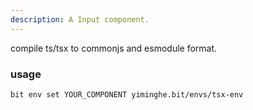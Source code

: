 ```yaml
---
description: A Input component.
---
```


compile ts/tsx to commonjs and esmodule format.

### usage

```sh
bit env set YOUR_COMPONENT yiminghe.bit/envs/tsx-env
```